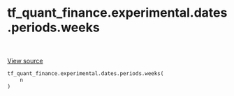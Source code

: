 <div itemscope itemtype="http://developers.google.com/ReferenceObject">
<meta itemprop="name" content="tf_quant_finance.experimental.dates.periods.weeks" />
<meta itemprop="path" content="Stable" />
</div>

# tf_quant_finance.experimental.dates.periods.weeks

<!-- Insert buttons and diff -->

<table class="tfo-notebook-buttons tfo-api" align="left">
</table>

<a target="_blank" href="https://github.com/google/tf-quant-finance/blob/master/tf_quant_finance/experimental/dates/periods.py">View source</a>





```python
tf_quant_finance.experimental.dates.periods.weeks(
    n
)
```



<!-- Placeholder for "Used in" -->
